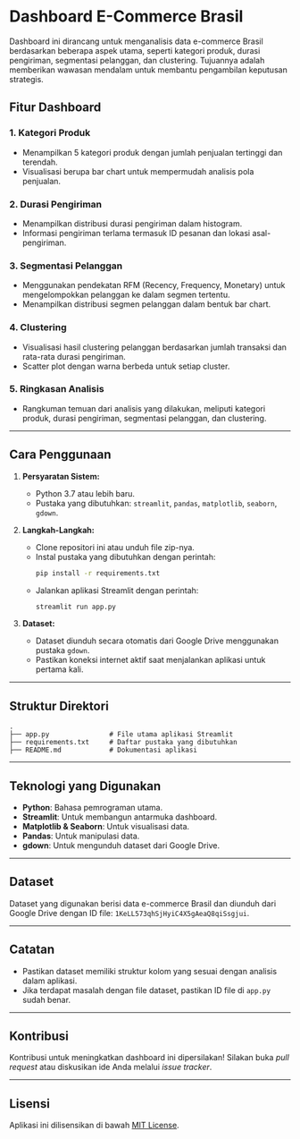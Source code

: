 # Dashboard E-Commerce Brasil

Dashboard ini dirancang untuk menganalisis data e-commerce Brasil berdasarkan beberapa aspek utama, seperti kategori produk, durasi pengiriman, segmentasi pelanggan, dan clustering. Tujuannya adalah memberikan wawasan mendalam untuk membantu pengambilan keputusan strategis.

## Fitur Dashboard

### 1. **Kategori Produk**
- Menampilkan 5 kategori produk dengan jumlah penjualan tertinggi dan terendah.
- Visualisasi berupa bar chart untuk mempermudah analisis pola penjualan.

### 2. **Durasi Pengiriman**
- Menampilkan distribusi durasi pengiriman dalam histogram.
- Informasi pengiriman terlama termasuk ID pesanan dan lokasi asal-pengiriman.

### 3. **Segmentasi Pelanggan**
- Menggunakan pendekatan RFM (Recency, Frequency, Monetary) untuk mengelompokkan pelanggan ke dalam segmen tertentu.
- Menampilkan distribusi segmen pelanggan dalam bentuk bar chart.

### 4. **Clustering**
- Visualisasi hasil clustering pelanggan berdasarkan jumlah transaksi dan rata-rata durasi pengiriman.
- Scatter plot dengan warna berbeda untuk setiap cluster.

### 5. **Ringkasan Analisis**
- Rangkuman temuan dari analisis yang dilakukan, meliputi kategori produk, durasi pengiriman, segmentasi pelanggan, dan clustering.

---

## Cara Penggunaan

1. **Persyaratan Sistem:**
   - Python 3.7 atau lebih baru.
   - Pustaka yang dibutuhkan: `streamlit`, `pandas`, `matplotlib`, `seaborn`, `gdown`.

2. **Langkah-Langkah:**
   - Clone repositori ini atau unduh file zip-nya.
   - Instal pustaka yang dibutuhkan dengan perintah:
     ```bash
     pip install -r requirements.txt
     ```
   - Jalankan aplikasi Streamlit dengan perintah:
     ```bash
     streamlit run app.py
     ```

3. **Dataset:**
   - Dataset diunduh secara otomatis dari Google Drive menggunakan pustaka `gdown`.
   - Pastikan koneksi internet aktif saat menjalankan aplikasi untuk pertama kali.

---

## Struktur Direktori

```plaintext
.
├── app.py               # File utama aplikasi Streamlit
├── requirements.txt     # Daftar pustaka yang dibutuhkan
├── README.md            # Dokumentasi aplikasi
```

---

## Teknologi yang Digunakan

- **Python**: Bahasa pemrograman utama.
- **Streamlit**: Untuk membangun antarmuka dashboard.
- **Matplotlib & Seaborn**: Untuk visualisasi data.
- **Pandas**: Untuk manipulasi data.
- **gdown**: Untuk mengunduh dataset dari Google Drive.

---

## Dataset

Dataset yang digunakan berisi data e-commerce Brasil dan diunduh dari Google Drive dengan ID file: `1KeLL573qhSjHyiC4X5gAeaQ8qiSsgjui`.

---

## Catatan

- Pastikan dataset memiliki struktur kolom yang sesuai dengan analisis dalam aplikasi.
- Jika terdapat masalah dengan file dataset, pastikan ID file di `app.py` sudah benar.

---

## Kontribusi

Kontribusi untuk meningkatkan dashboard ini dipersilakan! Silakan buka _pull request_ atau diskusikan ide Anda melalui _issue tracker_.

---

## Lisensi

Aplikasi ini dilisensikan di bawah [MIT License](LICENSE).

